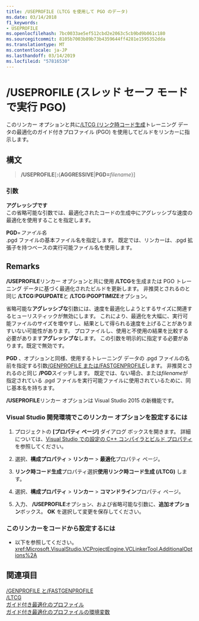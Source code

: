 ```yaml
---
title: /USEPROFILE (LTCG を使用して PGO のデータ)
ms.date: 03/14/2018
f1_keywords:
- USEPROFILE
ms.openlocfilehash: 7bc0033ae5ef512cbd2e2063c5cb9bd9b061c180
ms.sourcegitcommit: 8105b7003b89b73b4359644ff4281e1595352dda
ms.translationtype: MT
ms.contentlocale: ja-JP
ms.lasthandoff: 03/14/2019
ms.locfileid: "57816530"
---
```

# <a name="useprofile-run-pgo-in-thread-safe-mode"></a>/USEPROFILE (スレッド セーフ モードで実行 PGO)

このリンカー オプションと共に[/LTCG (リンク時コード生成](ltcg-link-time-code-generation.md)トレーニング データの最適化のガイド付きプロファイル (PGO) を使用してビルドをリンカーに指示します。

## <a name="syntax"></a>構文

> **/USEPROFILE**[**:**{**AGGRESSIVE**|**PGD=**_filename_}]

### <a name="arguments"></a>引数

**アグレッシブです**<br/>
この省略可能な引数では、最適化されたコードの生成中にアグレッシブな速度の最適化を使用することを指定します。

**PGD**=*ファイル名*<br/>
.pgd ファイルの基本ファイル名を指定します。 既定では、リンカーは、.pgd 拡張子を持つベースの実行可能ファイル名を使用します。

## <a name="remarks"></a>Remarks

**/USEPROFILE**リンカー オプションと共に使用 **/LTCG**を生成または PGO トレーニング データに基づく最適化されたビルドを更新します。 非推奨とされるのと同じ **/LTCG:PGUPDATE**と **/LTCG:PGOPTIMIZE**オプション。

省略可能な**アグレッシブな**引数には、速度を最適化しようとするサイズに関連するヒューリスティックが無効にします。 これにより、最適化を大幅に、実行可能ファイルのサイズを増やすし、結果として得られる速度を上げることがありますいない可能性があります。 プロファイルし、使用と不使用の結果を比較する必要があります**アグレッシブな**します。 この引数を明示的に指定する必要があります。既定で無効です。

**PGD** 、オプションと同様、使用するトレーニング データの .pgd ファイルの名前を指定する引数[/GENPROFILE または/FASTGENPROFILE](genprofile-fastgenprofile-generate-profiling-instrumented-build.md)します。 非推奨とされるのと同じ **/PGD**スイッチします。 既定では、ない場合、または*filename*が指定されている .pgd ファイルを実行可能ファイルに使用されているために、同じ基本名を持ちます。

**/USEPROFILE**リンカー オプションは Visual Studio 2015 の新機能です。

### <a name="to-set-this-linker-option-in-the-visual-studio-development-environment"></a>Visual Studio 開発環境でこのリンカー オプションを設定するには

1. プロジェクトの **[プロパティ ページ]** ダイアログ ボックスを開きます。 詳細については、[Visual Studio での設定の C++ コンパイラとビルド プロパティ](../working-with-project-properties.md)を参照してください。

1. 選択、**構成プロパティ** > **リンカー** > **最適化**プロパティ ページ。

1. **リンク時コード生成**プロパティ選択**使用リンク時コード生成 (/LTCG)** します。

1. 選択、**構成プロパティ** > **リンカー** > **コマンドライン**プロパティ ページ。

1. 入力、 **/USEPROFILE**オプション、および省略可能な引数に、**追加オプション**ボックス。 **OK** を選択して変更を保存してください。

### <a name="to-set-this-linker-option-programmatically"></a>このリンカーをコードから設定するには

- 以下を参照してください。<xref:Microsoft.VisualStudio.VCProjectEngine.VCLinkerTool.AdditionalOptions%2A>

## <a name="see-also"></a>関連項目

[/GENPROFILE と/FASTGENPROFILE](genprofile-fastgenprofile-generate-profiling-instrumented-build.md)<br/>
[/LTCG](ltcg-link-time-code-generation.md)<br/>
[ガイド付き最適化のプロファイル](../profile-guided-optimizations.md)<br/>
[ガイド付き最適化のプロファイルの環境変数](../environment-variables-for-profile-guided-optimizations.md)<br/>
